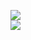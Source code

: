 [![](https://img.shields.io/badge/Made%20With-Github%20Spray-lightgrey.svg?style=for-the-badge&logo=github)](https://github.com/Annihil/github-spray#6703)  
[![](https://i.imgur.com/2DrTn0Z.gif)](https://github.com/Annihil/github-spray)
